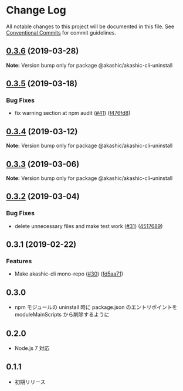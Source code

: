 # Change Log

All notable changes to this project will be documented in this file.
See [Conventional Commits](https://conventionalcommits.org) for commit guidelines.

## [0.3.6](https://github-com-akashic-cli/akashic-games/akashic-cli/compare/@akashic/akashic-cli-uninstall@0.3.5...@akashic/akashic-cli-uninstall@0.3.6) (2019-03-28)

**Note:** Version bump only for package @akashic/akashic-cli-uninstall





## [0.3.5](https://github-com-akashic-cli/akashic-games/akashic-cli/compare/@akashic/akashic-cli-uninstall@0.3.4...@akashic/akashic-cli-uninstall@0.3.5) (2019-03-18)


### Bug Fixes

* fix warning section at npm audit ([#41](https://github-com-akashic-cli/akashic-games/akashic-cli/issues/41)) ([f476fd8](https://github-com-akashic-cli/akashic-games/akashic-cli/commit/f476fd8))





## [0.3.4](https://github-com-akashic-cli/akashic-games/akashic-cli/compare/@akashic/akashic-cli-uninstall@0.3.3...@akashic/akashic-cli-uninstall@0.3.4) (2019-03-12)

**Note:** Version bump only for package @akashic/akashic-cli-uninstall





## [0.3.3](https://github-com-akashic-cli/akashic-games/akashic-cli/compare/@akashic/akashic-cli-uninstall@0.3.2...@akashic/akashic-cli-uninstall@0.3.3) (2019-03-06)

**Note:** Version bump only for package @akashic/akashic-cli-uninstall





## [0.3.2](https://github-com-akashic-cli/akashic-games/akashic-cli/compare/@akashic/akashic-cli-uninstall@0.3.1...@akashic/akashic-cli-uninstall@0.3.2) (2019-03-04)


### Bug Fixes

* delete unnecessary files and make test work ([#31](https://github-com-akashic-cli/akashic-games/akashic-cli/issues/31)) ([4517689](https://github-com-akashic-cli/akashic-games/akashic-cli/commit/4517689))





## 0.3.1 (2019-02-22)


### Features

* Make akashic-cli mono-repo ([#30](https://github-com-akashic-cli/akashic-games/akashic-cli/issues/30)) ([fd5aa71](https://github-com-akashic-cli/akashic-games/akashic-cli/commit/fd5aa71))





## 0.3.0
* npm モジュールの uninstall 時に package.json のエントリポイントを moduleMainScripts から削除するように

## 0.2.0

* Node.js 7 対応

## 0.1.1
* 初期リリース
